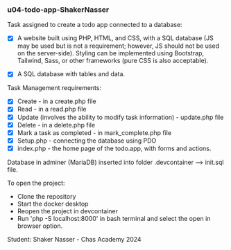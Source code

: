 ### u04-todo-app-ShakerNasser

Task assigned to create a todo app connected to a database: 

- [x] A website built using PHP, HTML, and CSS, with a SQL database (JS may be used but is not a requirement; however, JS should not be used on the server-side). Styling can be implemented using Bootstrap, Tailwind, Sass, or other frameworks (pure CSS is also acceptable).

- [x] A SQL database with tables and data.

Task Management requirements:

- [x]  Create - in a create.php file
- [x]  Read -  in a read.php file 
- [x]  Update (involves the ability to modify task information) - update.php file
- [x]  Delete - in a delete.php file 
- [x]  Mark a task as completed - in mark_complete.php file 
- [x]  Setup.php - connecting the database using PDO 
- [x]  index.php - the home page of the todo.app, with forms and actions. 

Database in adminer (MariaDB) inserted into folder .devcontainer --> init.sql file. 

To open the project:
- Clone the repository 
- Start the docker desktop
- Reopen the project in devcontainer
- Run 'php -S localhost:8000' in bash terminal and select the open in browser option.

Student: Shaker Nasser - Chas Academy 2024 